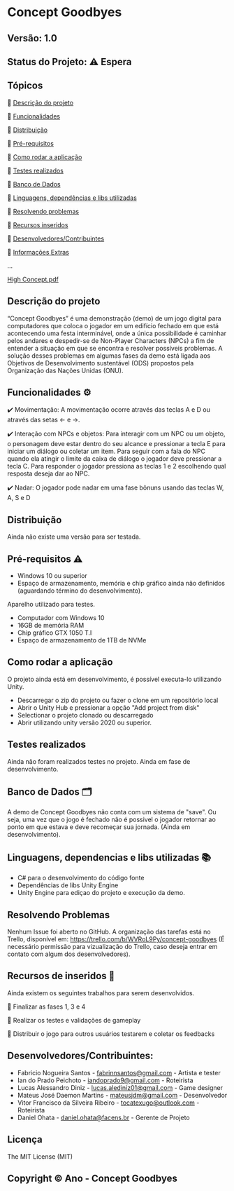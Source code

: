 # Concept Goodbyes
## Versão: 1.0 
## Status do Projeto: ⚠️ Espera 

## Tópicos
🔹 [Descrição do projeto](https://github.com/mateusdaemon/ConceptGoodbyes#descri%C3%A7%C3%A3o-do-projeto) 

🔹 [Funcionalidades](https://github.com/mateusdaemon/ConceptGoodbyes#funcionalidades-%EF%B8%8F)

🔹 [Distribuição](https://github.com/mateusdaemon/ConceptGoodbyes#distribui%C3%A7%C3%A3o)

🔹 [Pré-requisitos](https://github.com/mateusdaemon/ConceptGoodbyes#pr%C3%A9-requisitos-%EF%B8%8F)

🔹 [Como rodar a aplicação](https://github.com/mateusdaemon/ConceptGoodbyes#como-rodar-a-aplica%C3%A7%C3%A3o)

🔹 [Testes realizados](https://github.com/mateusdaemon/ConceptGoodbyes#testes-realizados)

🔹 [Banco de Dados](https://github.com/mateusdaemon/ConceptGoodbyes#banco-de-dados-%EF%B8%8F)

🔹 [Linguagens, dependências e libs utilizadas](https://github.com/mateusdaemon/ConceptGoodbyes#linguagens-dependencias-e-libs-utilizadas-)

🔹 [Resolvendo problemas](https://github.com/mateusdaemon/ConceptGoodbyes#resolvendo-problemas)

🔹 [Recursos inseridos](https://github.com/mateusdaemon/ConceptGoodbyes#recursos-de-inseridos-)

🔹 [Desenvolvedores/Contribuintes](https://github.com/mateusdaemon/ConceptGoodbyes#desenvolvedorescontribuintes)

🔹 [Informações Extras](https://github.com/mateusdaemon/ConceptGoodbyes#copyright-%EF%B8%8F-ano---concept-goodbyes)

...

[High Concept.pdf](https://github.com/mateusdaemon/ConceptGoodbyes/files/13368045/High.Concept.pdf)

## Descrição do projeto
“Concept Goodbyes” é uma demonstração (demo) de um jogo digital para computadores que coloca o jogador em um edifício fechado em que está acontecendo uma festa interminável, onde a única possibilidade é caminhar pelos andares e despedir-se de Non-Player Characters (NPCs) a fim de entender a situação em que se encontra e resolver possíveis problemas. A solução desses problemas em algumas fases da demo está ligada aos Objetivos de Desenvolvimento sustentável (ODS) propostos pela Organização das Nações Unidas (ONU).

## Funcionalidades ⚙️
✔️ Movimentação: A movimentação ocorre através das teclas A e D ou através das setas <- e ->. 

✔️ Interação com NPCs e objetos: Para interagir com um NPC ou um objeto, o personagem deve estar dentro do seu alcance e pressionar a tecla E para iniciar um diálogo ou coletar um item. Para seguir com a fala do NPC quando ela atingir o limite da caixa de diálogo o jogador deve pressionar a tecla C. Para responder o jogador pressiona as teclas 1 e 2 escolhendo qual resposta deseja dar ao NPC.

✔️ Nadar: O jogador pode nadar em uma fase bônuns usando das teclas W, A, S e D

## Distribuição
Ainda não existe uma versão para ser testada.

## Pré-requisitos ⚠️
- Windows 10 ou superior
- Espaço de armazenamento, memória e chip gráfico ainda não definidos (aguardando término do desenvolvimento).
  
Aparelho utilizado para testes.
- Computador com Windows 10
- 16GB de memória RAM
- Chip gráfico GTX 1050 T.I
- Espaço de armazenamento de 1TB de NVMe

## Como rodar a aplicação 
O projeto ainda está em desenvolvimento, é possível executa-lo utilizando Unity. 
- Descarregar o zip do projeto ou fazer o clone em um repositório local
- Abrir o Unity Hub e pressionar a opção "Add project from disk"
- Selectionar o projeto clonado ou descarregado
- Abrir utilizando unity versão 2020 ou superior.

## Testes realizados
Ainda não foram realizados testes no projeto. Ainda em fase de desenvolvimento.

## Banco de Dados 🗂️
A demo de Concept Goodbyes não conta com um sistema de "save". Ou seja, uma vez que o jogo é fechado não é possivel o jogador retornar ao ponto em que estava e deve recomeçar sua jornada. (Ainda em desenvolvimento).

## Linguagens, dependencias e libs utilizadas 📚
- C# para o desenvolvimento do código fonte
- Dependências de libs Unity Engine
- Unity Engine para ediçao do projeto e execução da demo.

## Resolvendo Problemas 
Nenhum Issue foi aberto no GitHub. A organização das tarefas está no Trello, disponível em: https://trello.com/b/WVRoL9Py/concept-goodbyes (É necessário permissão para vizualização do Trello, caso deseja entrar em contato com algum dos desenvolvedores).

## Recursos de inseridos 🧰
Ainda existem os seguintes trabalhos para serem desenvolvidos.

📝 Finalizar as fases 1, 3 e 4

📝 Realizar os testes e validações de gameplay

📝 Distribuir o jogo para outros usuários testarem e coletar os feedbacks

## Desenvolvedores/Contribuintes:
- Fabricio Nogueira Santos - fabrinnsantos@gmail.com - Artista e tester
- Ian do Prado Peichoto - iandoprado9@gmail.com - Roteirista 
- Lucas Alessandro Diniz - lucas.alediniz01@gmail.com - Game designer
- Mateus José Daemon Martins - mateusjdm@gmail.com - Desenvolvedor
- Vitor Francisco da Silveira Ribeiro - tocatexugo@outlook.com - Roteirista
- Daniel Ohata - daniel.ohata@facens.br - Gerente de Projeto

## Licença
The MIT License (MIT)

## Copyright ©️ Ano - Concept Goodbyes
